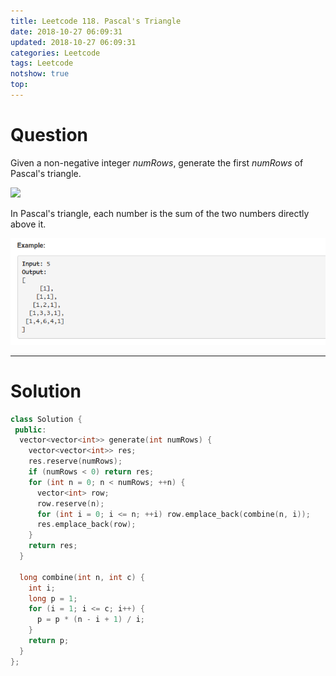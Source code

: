 ```yaml
---
title: Leetcode 118. Pascal's Triangle
date: 2018-10-27 06:09:31
updated: 2018-10-27 06:09:31
categories: Leetcode
tags: Leetcode
notshow: true
top:
---
```


# Question

Given a non-negative integer _numRows_, generate the first  _numRows_  of Pascal's triangle.

![](https://upload.wikimedia.org/wikipedia/commons/0/0d/PascalTriangleAnimated2.gif)

In Pascal's triangle, each number is the sum of the two numbers directly above it.

![](/images/in-post/2018-10-27-Leetcode-118-Pascal-Triangle/2018-10-27-23-25-15.png)

<!-- more -->

----------

# Solution

```cpp
class Solution {
 public:
  vector<vector<int>> generate(int numRows) {
    vector<vector<int>> res;
    res.reserve(numRows);
    if (numRows < 0) return res;
    for (int n = 0; n < numRows; ++n) {
      vector<int> row;
      row.reserve(n);
      for (int i = 0; i <= n; ++i) row.emplace_back(combine(n, i));
      res.emplace_back(row);
    }
    return res;
  }

  long combine(int n, int c) {
    int i;
    long p = 1;
    for (i = 1; i <= c; i++) {
      p = p * (n - i + 1) / i;
    }
    return p;
  }
};
```